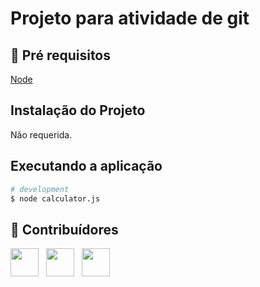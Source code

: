 # Projeto para atividade de git
 
## 🔐 Pré requisitos

<a href="https://nodejs.dev/">Node</a> &nbsp;

## Instalação do Projeto

Não requerida.

## Executando a aplicação

```bash
# development
$ node calculator.js
```

## 🤝 Contribuídores

<a href="https://github.com/felipehaertelsenac"><img src="https://github.com/felipehaertelsenac.png" width="45" height="45"></a> &nbsp;
<a href="https://github.com/CauaSSaraiva"><img src="https://github.com/CauaSSaraiva.png" width="45" height="45"></a> &nbsp;
<a href="https://github.com/leonardobonato"><img src="https://github.com/leonardobonato.png" width="45" height="45"></a> &nbsp;

